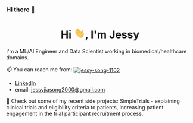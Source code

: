 ### Hi there 👋 

<p align = "center"> 
<h1 align="center">Hi <img src="https://raw.githubusercontent.com/ABSphreak/ABSphreak/master/gifs/Hi.gif" width="30px">, I'm Jessy </h1>

I'm a ML/AI Engineer and Data Scientist working in biomedical/healthcare domains. 

📫 You can reach me from: 
<a href="https://www.linkedin.com/in/jessy-song-1102/" target="blank"><img align="center" src="https://image.flaticon.com/icons/png/128/174/174857.png" alt="jessy-song-1102" height="30" width="40" /></a>  
- [LinkedIn](https://www.linkedin.com/in/jessy-song-1102/)
- email: jessyjiasong2000@gmail.com 

🔭 Check out some of my recent side projects: 
SimpleTrials - explaining clinical trials and eligibility criteria to patients, increasing patient engagement in the trial participant recruitment process. 



<!--
**Jessyjias/Jessyjias** is a ✨ _special_ ✨ repository because its `README.md` (this file) appears on your GitHub profile.

Here are some ideas to get you started:

- 🔭 I’m currently working on ...
- 🌱 I’m currently learning ...
- 👯 I’m looking to collaborate on ...
- 🤔 I’m looking for help with ...
- 💬 Ask me about ...
- 📫 How to reach me: ...
- 😄 Pronouns: ...
- ⚡ Fun fact: ...
-->
